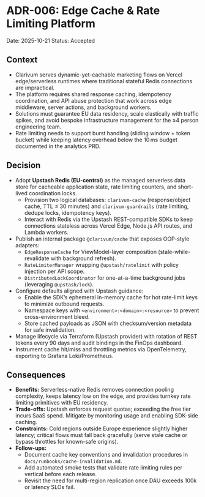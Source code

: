 # ADR-006: Edge Cache & Rate Limiting Platform
Date: 2025-10-21
Status: Accepted

## Context
- Clarivum serves dynamic-yet-cachable marketing flows on Vercel edge/serverless runtimes where traditional stateful Redis connections are impractical.
- The platform requires shared response caching, idempotency coordination, and API abuse protection that work across edge middleware, server actions, and background workers.
- Solutions must guarantee EU data residency, scale elastically with traffic spikes, and avoid bespoke infrastructure management for the ≤4 person engineering team.
- Rate limiting needs to support burst handling (sliding window + token bucket) while keeping latency overhead below the 10 ms budget documented in the analytics PRD.

## Decision
- Adopt **Upstash Redis (EU-central)** as the managed serverless data store for cacheable application state, rate limiting counters, and short-lived coordination locks.
  - Provision two logical databases: `clarivum-cache` (response/object cache, TTL ≤ 30 minutes) and `clarivum-guardrails` (rate limiting, dedupe locks, idempotency keys).
  - Interact with Redis via the Upstash REST-compatible SDKs to keep connections stateless across Vercel Edge, Node.js API routes, and Lambda workers.
- Publish an internal package `@clarivum/cache` that exposes OOP-style adapters:
  - `EdgeResponseCache` for ViewModel-layer composition (stale-while-revalidate with background refresh).
  - `RateLimiterManager` wrapping `@upstash/ratelimit` with policy injection per API scope.
  - `DistributedLockCoordinator` for one-at-a-time background jobs (leveraging `@upstash/lock`).
- Configure defaults aligned with Upstash guidance:
  - Enable the SDK’s ephemeral in-memory cache for hot rate-limit keys to minimize outbound requests.
  - Namespace keys with `<environment>:<domain>:<resource>` to prevent cross-environment bleed.
  - Store cached payloads as JSON with checksum/version metadata for safe invalidation.
- Manage lifecycle via Terraform (Upstash provider) with rotation of REST tokens every 90 days and audit bindings in the FinOps dashboard.
- Instrument cache hit/miss and throttling metrics via OpenTelemetry, exporting to Grafana Loki/Prometheus.

## Consequences
- **Benefits:** Serverless-native Redis removes connection pooling complexity, keeps latency low on the edge, and provides turnkey rate limiting primitives with EU residency.
- **Trade-offs:** Upstash enforces request quotas; exceeding the free tier incurs SaaS spend. Mitigate by monitoring usage and enabling SDK-side caching.
- **Constraints:** Cold regions outside Europe experience slightly higher latency; critical flows must fall back gracefully (serve stale cache or bypass throttles for known-safe origins).
- **Follow-ups:**
  - Document cache key conventions and invalidation procedures in `docs/runbooks/cache-invalidation.md`.
  - Add automated smoke tests that validate rate limiting rules per vertical before each release.
  - Revisit the need for multi-region replication once DAU exceeds 100k or latency SLOs fail.
